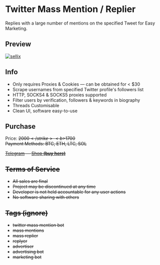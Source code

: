 # Twitter Mass Mention / Replier
Replies with a large number of mentions on the specified Tweet for Easy Marketing.

## Preview
[![sellix](https://user-images.githubusercontent.com/106108005/169876989-88cddcb2-7e06-4f11-a247-37a38e363271.png)](https://alcxpone.sellix.io)

## Info
- Only requires Proxies & Cookies — can be obtained for < $30
- Scrape usernames from specified Twitter profile's followers list
- HTTP, SOCKS4 & SOCKS5 proxies supported
- Filter users by verification, followers & keywords in biography
- Threads Customisable
- Clean UI, software easy-to-use

## Purchase
Price: <strike>$2000</strike> <b>$1700</b><br>
Payment Methods: BTC, ETH, LTC, SOL

[Telegram](https://t.me/alcxpone) — [Shop **(buy here)**](https://alcxpone.sellix.io)

## Terms of Service
- All sales are final
- Project may be discontinued at any time
- Developer is not held accountable for any user actions
- No software sharing with others

## Tags (ignore)
- twitter mass mention bot
- mass mentions
- mass replier
- replyer
- advertiser
- advertising bot
- marketing bot
